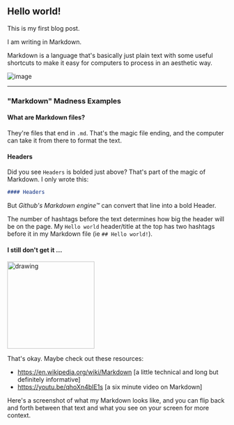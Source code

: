 ## Hello world!

This is my first blog post.

I am writing in Markdown.

Markdown is a language that's basically just plain text with some useful shortcuts to make it easy for computers to process in an aesthetic way.

![image](https://github.com/math3mag1c/math3mag1c.github.io/assets/140988106/56ade9a7-b95f-420d-803f-264c87a2e320)


---

### "Markdown" Madness Examples
#### What are Markdown files?
They're files that end in `.md`. That's the magic file ending, and the computer can take it from there to format the text.

#### Headers
Did you see `Headers` is bolded just above? That's part of the magic of Markdown. I only wrote this: 
```markdown
#### Headers
```
But _Github's Markdown engine™_ can convert that line into a bold Header.

The number of hashtags before the text determines how big the header will be on the page.
My `Hello world` header/title at the top has two hashtags before it in my Markdown file (ie `## Hello world!`).
#### I still don't get it ...
<img src="https://github.com/math3mag1c/math3mag1c.github.io/assets/140988106/b9fe35db-859a-4a3c-88d7-b1d9a529e628" alt="drawing" width="200"/>

That's okay. Maybe check out these resources:
- https://en.wikipedia.org/wiki/Markdown [a little technical and long but definitely informative]
- https://youtu.be/qhoXn4bIE1s [a six minute video on Markdown]

Here's a screenshot of what my Markdown looks like, and you can flip back and forth between that text and what you see on your screen for more context.


